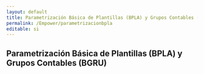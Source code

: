 ```yaml
---
layout: default
title: Parametrización Básica de Plantillas (BPLA) y Grupos Contables (BGRU)
permalink: /Empower/parametrizacionbpla
editable: si
---
```


## Parametrización Básica de Plantillas (BPLA) y Grupos Contables (BGRU)




